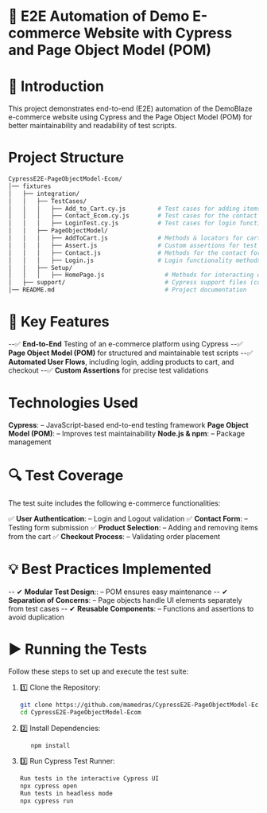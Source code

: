 # 🛒 E2E Automation of Demo E-commerce Website with Cypress and Page Object Model (POM)

# 📌 Introduction

This project demonstrates end-to-end (E2E) automation of the DemoBlaze e-commerce website using Cypress and the Page Object Model (POM) for better maintainability and readability of test scripts.

# Project Structure
 ```sh
CypressE2E-PageObjectModel-Ecom/
│── fixtures
│   ├── integration/
│   │   ├── TestCases/
│   │   │   ├── Add_to_Cart.cy.js         # Test cases for adding items to the cart
│   │   │   ├── Contact_Ecom.cy.js        # Test cases for the contact form
│   │   │   ├── LoginTest.cy.js           # Test cases for login functionality
│   │   ├── PageObjectModel/
│   │   │   ├── AddToCart.js              # Methods & locators for cart functionality
│   │   │   ├── Assert.js                 # Custom assertions for test validations
│   │   │   ├── Contact.js                # Methods for the contact form
│   │   │   ├── Login.js                  # Login functionality methods
│   │   ├── Setup/
│   │   │   ├── HomePage.js                 # Methods for interacting with the homepage
│   ├── support/                            # Cypress support files (commands and utilities)
│── README.md                               # Project documentation
```

# 🚀 Key Features

--✅ **End-to-End** Testing of an e-commerce platform using Cypress
--✅ **Page Object Model (POM)** for structured and maintainable test scripts
--✅ **Automated User Flows**, including login, adding products to cart, and checkout
--✅ **Custom Assertions** for precise test validations

# Technologies Used

**Cypress**: – JavaScript-based end-to-end testing framework
**Page Object Model (POM)**: – Improves test maintainability
**Node.js & npm**: – Package management
# 🔍 Test Coverage
The test suite includes the following e-commerce functionalities:

✅ **User Authentication**: – Login and Logout validation
✅ **Contact Form**: – Testing form submission
✅ **Product Selection**: – Adding and removing items from the cart
✅ **Checkout Process**: – Validating order placement

# 💡 Best Practices Implemented
-- ✔ **Modular Test Design**:: – POM ensures easy maintenance
-- ✔ **Separation of Concerns**: – Page objects handle UI elements separately from test cases
-- ✔ **Reusable Components**: – Functions and assertions to avoid duplication
# ▶️ Running the Tests

Follow these steps to set up and execute the test suite:

1. 1️⃣ Clone the Repository:
   ```sh
   git clone https://github.com/mamedras/CypressE2E-PageObjectModel-Ecom.git
   cd CypressE2E-PageObjectModel-Ecom

2. 2️⃣ Install Dependencies:

   ```sh
      npm install
3. 3️⃣ Run Cypress Test Runner:
     ```sh
    Run tests in the interactive Cypress UI
    npx cypress open    
    Run tests in headless mode
    npx cypress run
    ```
    
